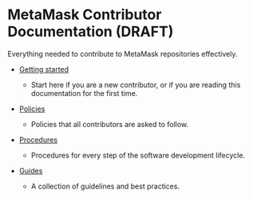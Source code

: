 # MetaMask Contributor Documentation (DRAFT)

Everything needed to contribute to MetaMask repositories effectively.

- [Getting started](./getting-started/)

  - Start here if you are a new contributor, or if you are reading this documentation for the first time.

- [Policies](./policies/)

  - Policies that all contributors are asked to follow.

- [Procedures](./procedures/)

  - Procedures for every step of the software development lifecycle.

- [Guides](./guides/)
  - A collection of guidelines and best practices.
